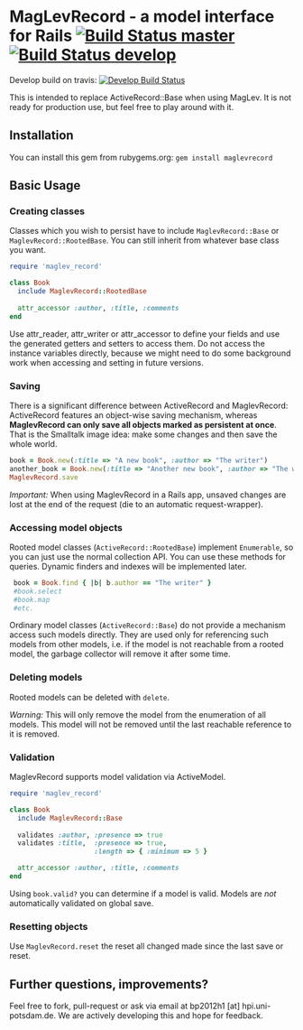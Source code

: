 # MagLevRecord - a model interface for Rails [![Build Status master](https://travis-ci.org/knub/maglevrecord.png?branch=master)](https://travis-ci.org/knub/maglevrecord)[![Build Status develop](https://travis-ci.org/knub/maglevrecord.png?branch=develop)](https://travis-ci.org/knub/maglevrecord)

Develop build on travis:
<a href="https://travis-ci.org/knub/maglevrecord">
<img src="https://travis-ci.org/knub/maglevrecord.png?branch=develop" alt="Develop Build
Status" style="max-width:100%;"></a>

This is intended to replace ActiveRecord::Base when using MagLev. It is not ready for production use, but feel free to play around with it.

## Installation

You can install this gem from rubygems.org:
```gem install maglevrecord```


## Basic Usage

### Creating classes

Classes which you wish to persist have to include ```MaglevRecord::Base``` or ```MaglevRecord::RootedBase```. You can still inherit from whatever base class you want.

```ruby
require 'maglev_record'

class Book
  include MaglevRecord::RootedBase
  
  attr_accessor :author, :title, :comments
end
```
Use attr_reader, attr_writer or attr_accessor to define your fields and use the generated getters and setters to access them. Do not access the instance variables directly, because we might need to do some background work when accessing and setting in future versions.

### Saving

There is a significant difference between ActiveRecord and MaglevRecord: ActiveRecord features an object-wise saving mechanism, whereas **MaglevRecord can only save all objects marked as persistent at once**. That is the Smalltalk image idea: make some changes and then save the whole world.

```ruby
book = Book.new(:title => "A new book", :author => "The writer")
another_book = Book.new(:title => "Another new book", :author => "The writer")
MaglevRecord.save
```

*Important:* When using MaglevRecord in a Rails app, unsaved changes are lost at the end of the request (die to an automatic request-wrapper).

### Accessing model objects

Rooted model classes (```ActiveRecord::RootedBase```) implement ```Enumerable```, so you can just use the normal collection API.
You can use these methods for queries. Dynamic finders and indexes will be implemented later.
```ruby
 book = Book.find { |b| b.author == "The writer" }
 #book.select
 #book.map
 #etc.
```

Ordinary model classes (```ActiveRecord::Base```) do not provide a mechanism access such models directly. They are used only for referencing such models from other models, i.e. if the model is not reachable from a rooted model, the garbage collector will remove it after some time.

### Deleting models

Rooted models can be deleted with ```delete```. 

*Warning:* This will only remove the model from the enumeration of all models. This model will not be removed until the last reachable reference to it is removed.

### Validation

MaglevRecord supports model validation via ActiveModel.

```ruby
require 'maglev_record'

class Book
  include MaglevRecord::Base
  
  validates :author, :presence => true
  validates :title,  :presence => true,
                     :length => { :minimum => 5 }

  attr_accessor :author, :title, :comments
end
```

Using ```book.valid?``` you can determine if a model is valid. Models are *not* automatically validated on global save.

### Resetting objects

Use ```MaglevRecord.reset``` the reset all changed made since the last save or reset.

## Further questions, improvements?

Feel free to fork, pull-request or ask via email at bp2012h1 [at] hpi.uni-potsdam.de.
We are actively developing this and hope for feedback.
